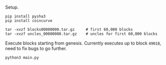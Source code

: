 Setup.
```
pip install pysha3
pip install coincurve

tar -xvzf blocks00000000.tar.gz 	# first 60,000 blocks
tar -xvzf uncles_00000000.tar.gz	# uncles for first 60,000 blocks
```

Execute blocks starting from genesis. Currently executes up to block `49018`, need to fix bugs to go further.
```
python3 main.py
```
